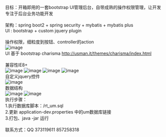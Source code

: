 目标：开箱即用的一套bootstrap UI管理后台，自带成熟的操作权限管理，让开发专注于后台业务功能开发<br>
<br>
架构：spring boot2 + spring security + mybatis + mybatis plus<br>
 UI : bootstrap + custom jquery plugin<br>
<br>
操作权限，细粒度到按钮、controller的action<br>
![image](https://raw.githubusercontent.com/roytian1217/rt-mag/master/rt-mag/src/main/webapp/resource/images/readme/domain.png)
<br>
UI 基于 bootstrap charisma http://usman.it/themes/charisma/index.html<br>
<br>
兼容性IE8+<br>
![image](https://raw.githubusercontent.com/roytian1217/rt-mag/master/rt-mag/src/main/webapp/resource/images/readme/login.png)
![image](https://raw.githubusercontent.com/roytian1217/rt-mag/master/rt-mag/src/main/webapp/resource/images/readme/index.png)
![image](https://raw.githubusercontent.com/roytian1217/rt-mag/master/rt-mag/src/main/webapp/resource/images/readme/selop.png)
![image](https://raw.githubusercontent.com/roytian1217/rt-mag/master/rt-mag/src/main/webapp/resource/images/readme/selaction.png)
<br>
自定义jquery控件<br>
![image](https://raw.githubusercontent.com/roytian1217/rt-mag/master/rt-mag/src/main/webapp/resource/images/readme/kj.png)
<br>
数据结构<br>
![image](https://raw.githubusercontent.com/roytian1217/rt-mag/master/rt-mag/src/main/webapp/resource/images/readme/datastructure1.png)
![image](https://raw.githubusercontent.com/roytian1217/rt-mag/master/rt-mag/src/main/webapp/resource/images/readme/datastructure3.png)
<br>
执行步骤：<br>
1.执行数据库脚本：/rt_um.sql<br>
2.更新 application-dev.properties 中的um数据库链接<br>
3.打包、java -jar 运行<br>
<br>
联系方式：QQ 373119611 857258318
